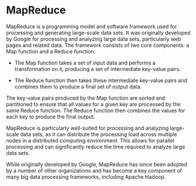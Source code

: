 # MapReduce

MapReduce is a programming model and software framework used for processing and generating large-scale data sets. It was originally developed by Google for processing and analyzing large data sets, particularly web pages and related data. The framework consists of two core components: a Map function and a Reduce function.

* The Map function takes a set of input data and performs a transformation on it, producing a set of intermediate key-value pairs.

* The Reduce function then takes these intermediate key-value pairs and combines them to produce a final set of output data.

The key-value pairs produced by the Map function are sorted and partitioned to ensure that all values for a given key are processed by the same Reduce function. The Reduce function then combines the values for each key to produce the final output.

MapReduce is particularly well-suited for processing and analyzing large-scale data sets, as it can distribute the processing load across multiple nodes in a distributed computing environment. This allows for parallel processing and can significantly reduce the time required to analyze large data sets.

While originally developed by Google, MapReduce has since been adopted by a number of other organizations and has become a key component of many big data processing frameworks, including Apache Hadoop.
